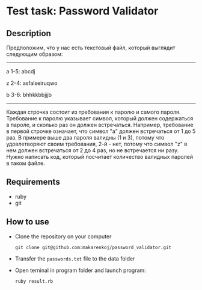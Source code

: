 Test task:
Password Validator
=

Description
-
Предположим, что у нас есть текстовый файл, который выглядит следующим образом:

---
a 1-5: abcdj

z 2-4: asfalseiruqwo

b 3-6: bhhkkbbjjjb

---
Каждая строчка состоит из требования к паролю и самого пароля. Требование к
паролю указывает символ, который должен содержаться в пароле, и сколько раз он
должен встречаться. Например, требование в первой строчке означает, что символ "a"
должен встречаться от 1 до 5 раз. В примере выше два пароля валидны (1 и 3),
потому что удовлетворяют своим требования, 2-й - нет, потому что символ "z" в нем
должен встречаться от 2 до 4 раз, но не встречается ни разу.
Нужно написать код, который посчитает количество валидных паролей в таком файле.

Requirements
-

* ruby
* git


How to use
-

* Clone the repository on your computer

  `git clone git@github.com:makarenkoj/password_validator.git`

* Transfer the `passwords.txt` file to the data folder

* Open terninal in program folder and launch program:

  `ruby result.rb`
